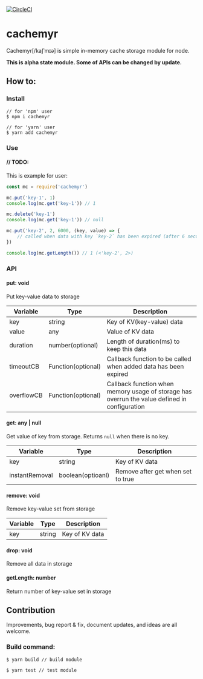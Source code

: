 [![CircleCI](https://circleci.com/gh/djKooks/cachemyr.svg?style=svg)](https://circleci.com/gh/djKooks/cachemyr)

# cachemyr
Cachemyr[/kaʃˈmɪə] is simple in-memory cache storage module for node.

__This is alpha state module. Some of APIs can be changed by update.__

## How to:
### Install
```
// for 'npm' user
$ npm i cachemyr

// for 'yarn' user
$ yarn add cachemyr
```

### Use 
#### // TODO:

This is example for user:
```javascript
const mc = require('cachemyr')

mc.put('key-1', 1)
console.log(mc.get('key-1')) // 1

mc.delete('key-1')
console.log(mc.get('key-1')) // null

mc.put('key-2', 2, 6000, (key, value) => {
    // called when data with key `key-2` has been expired (after 6 second)
})

console.log(mc.getLength()) // 1 (<'key-2', 2>)
```

### API
#### put: void
Put key-value data to storage

Variable | Type | Description
--- | --- | ---
key | string | Key of KV(key-value) data
value | any  | Value of KV data
duration | number(optional) | Length of duration(ms) to keep this data
timeoutCB | Function(optional) | Callback function to be called when added data has been expired
overflowCB | Function(optional) | Callback function when memory usage of storage has overrun the value defined in configuration


#### get: any | null
Get value of key from storage. Returns `null` when there is no key.

Variable | Type | Description
--- | --- | ---
key | string | Key of KV data
instantRemoval | boolean(optioanl) | Remove after get when set to true


#### remove: void
Remove key-value set from storage

Variable | Type | Description
--- | --- | ---
key | string | Key of KV data


#### drop: void
Remove all data in storage


#### getLength: number
Return number of key-value set in storage


## Contribution
Improvements, bug report & fix, document updates, and ideas are all welcome.

### Build command:
```
$ yarn build // build module

$ yarn test // test module
```

